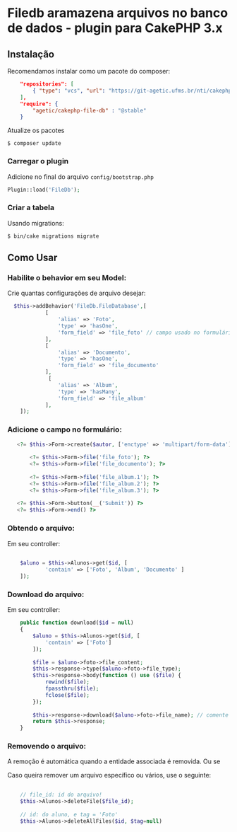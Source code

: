 # Filedb aramazena arquivos no banco de dados - plugin para CakePHP 3.x

## Instalação

Recomendamos instalar como um pacote do composer:

```json
	"repositories": [
	    { "type": "vcs", "url": "https://git-agetic.ufms.br/nti/cakephp-file-database.git" }
	],
    "require": {
        "agetic/cakephp-file-db" : "@stable"
    }
```

Atualize os pacotes
```
$ composer update 
```


### Carregar o plugin

Adicione no final do arquivo `config/bootstrap.php`

```php
Plugin::load('FileDb');
```

### Criar a tabela
Usando migrations:
```
$ bin/cake migrations migrate  
```


## Como Usar

### Habilite o behavior em seu Model:

Crie quantas configurações de arquivo desejar: 

```php
  $this->addBehavior('FileDb.FileDatabase',[
            [
                'alias' => 'Foto',
                'type' => 'hasOne',
                'form_field' => 'file_foto' // campo usado no formulário
            ],
            [
	            'alias' => 'Documento',
	            'type' => 'hasOne',
	            'form_field' => 'file_documento'
            ],
             [
	            'alias' => 'Album',
	            'type' => 'hasMany',
	            'form_field' => 'file_album'  
            ],
    ]);
```

### Adicione o campo no formulário:

```php
   <?= $this->Form->create($autor, ['enctype' => 'multipart/form-data']) ?>
   
	   <?= $this->Form->file('file_foto'); ?>
	   <?= $this->Form->file('file_documento'); ?>
	   
	   <?= $this->Form->file('file_album.1'); ?>
	   <?= $this->Form->file('file_album.2'); ?>
	   <?= $this->Form->file('file_album.3'); ?>
	   
   <?= $this->Form->button(__('Submit')) ?>
   <?= $this->Form->end() ?>
```

### Obtendo o arquivo:

Em seu controller:

```php
	
	$aluno = $this->Alunos->get($id, [
            'contain' => ['Foto', 'Album', 'Documento' ]
    ]);
```

### Download do arquivo:

Em seu controller:

```php
	public function download($id = null)
    {
        $aluno = $this->Alunos->get($id, [
            'contain' => ['Foto']
        ]);
    
        $file = $aluno->foto->file_content;
        $this->response->type($aluno->foto->file_type);
        $this->response->body(function () use ($file) {
            rewind($file);
            fpassthru($file);
            fclose($file);
        });
        
        $this->response->download($aluno->foto->file_name); // comente para não forçar o download
        return $this->response;
    }
```

### Removendo o arquivo:

A remoção é automática quando a entidade associada é removida. Ou se

Caso queira remover um arquivo específico ou vários, use o seguinte:

```php
	
	// file_id: id do arquivo!
	$this->Alunos->deleteFile($file_id);
	
	// id: do aluno, e tag = 'Foto' 
	$this->Alunos->deleteAllFiles($id, $tag=null)
	
```
